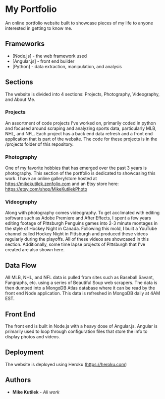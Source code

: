 # My Portfolio
An online portfolio website built to showcase pieces of my life to anyone interested in getting to know me.

## Frameworks
* [Node.js] - the web framework used
* [Angular.js] - front end builder
* [Python] - data extraction, manipulation, and analysis

## Sections
The website is divided into 4 sections: Projects, Photography, Videography, and About Me. 

### Projects
An assortment of code projects I've worked on, primarily coded in python and focused around scraping and analyzing sports data, particularly MLB, NHL, and NFL. 
Each project has a back end data refresh and a front end application that is part of the website.
The code for these projects is in the /projects folder of this repository. 

### Photography
One of my favorite hobbies that has emerged over the past 3 years is photography. 
This section of the portfolio is dedicated to showcasing this work. I have an online gallery/store hosted at https://mikekutilek.zenfolio.com
and an Etsy store here: https://etsy.com/shop/MikeKutilekPhoto

### Videography
Along with photography comes videography. 
To get acclimated with editing software such as Adobe Premiere and After Effects, I spent a few years editing footage of Pittsburgh Penguins games into 2-3 minute montages in the style of Hockey Night in Canada. 
Following this mold, I built a YouTube channel called Hockey Night in Pittsburgh and produced these videos regularly during the playoffs. 
All of these videos are showcased in this section. Additionally, some time lapse projects of Pittsburgh that I've created are also shown here.

## Data Flow
All MLB, NHL, and NFL data is pulled from sites such as Baseball Savant, Fangraphs, etc. using a series of Beautiful Soup web scrapers.
The data is then dumped into a MongoDB Atlas database where it can be read by the front end Node application. 
This data is refreshed in MongoDB daily at 4AM EST. 

## Front End
The front end is built in Node.js with a heavy dose of Angular.js. 
Angular is primarily used to loop through configuration files that store the info to display photos and videos. 

## Deployment
The website is deployed using Heroku (https://heroku.com)

## Authors
* **Mike Kutilek** - *All work*

